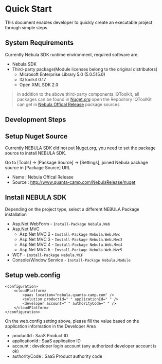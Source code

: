 Quick Start================This document enables developer to quickly create an executable project through simple steps.  System Requirements----------------Currently Nebula SDK runtime environment, required software are:* Nebula SDK * Third-party package(Module licenses belong to the original distributors) 	* Microsoft Enterprise Library 5.0 (5.0.515.0)	* IQToolkit 0.17	* Open XML SDK 2.0> In addition to the above third-party components IQToolkit, all packages can be found in [Nuget.org](http://nuget.org) open the Repository> IQToolKit can get in [Nebula Offical Release](http://www.quanta-camp.com/NebulaRelease/nuget) package sourcesDevelopment Steps----------------## Setup Nuget SourceCurrently NEBULA SDK did not put [Nuget.org](http://nuget.org), you need to set the package source to install NEBULA SDK.  Go to [Tools] -> [Package Source] -> [Settings], joined Nebula package source in [Package Source] URL* Name : Nebula Offical Release* Source : http://www.quanta-camp.com/NebulaRelease/nuget## Install NEBULA SDKDepending on the project type, select a different NEBULA Package installation  * Asp.Net WebForm - `Install-Package Nebula.Web`* Asp.Net MVC    * Asp.Net MVC 2 - `Install-Package Nebula.Web.Mvc`     * Asp.Net MVC 3 - `Install-Package Nebula.Web.Mvc3`     * Asp.Net MVC 4 - `Install-Package Nebula.Web.Mvc4`     * Asp.Net MVC 5 - `Install-Package Nebula.Web.Mvc5` * WCF - `Install-Package Nebula.WCF`* Console/Window Service - `Install-Package Nebula.Module` ## Setup web.config    <configuration>        <cloudPlatform>            <paas location="nebula.quanta-camp.com" />            <solution productId=" " applicationId=" " />            <developer account=" " authorityCode=" " />        </cloudPlatform>    </configuration>On the web.config setting above, please fill the value based on the application information in the Developer Area* productId : SaaS Product ID* applicationId : SaaS application ID* account : developer login account (any authorized developer account is ok)* authorityCode : SaaS Product authority code